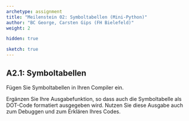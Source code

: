 ```yaml
---
archetype: assignment
title: "Meilenstein 02: Symboltabellen (Mini-Python)"
author: "BC George, Carsten Gips (FH Bielefeld)"
weight: 2

hidden: true

sketch: true
---
```



## A2.1: Symboltabellen

Fügen Sie Symboltabellen in Ihren Compiler ein.

Ergänzen Sie Ihre Ausgabefunktion, so dass auch die Symboltabelle als DOT-Code formatiert ausgegeben wird.
Nutzen Sie diese Ausgabe auch zum Debuggen und zum Erklären Ihres Codes.
